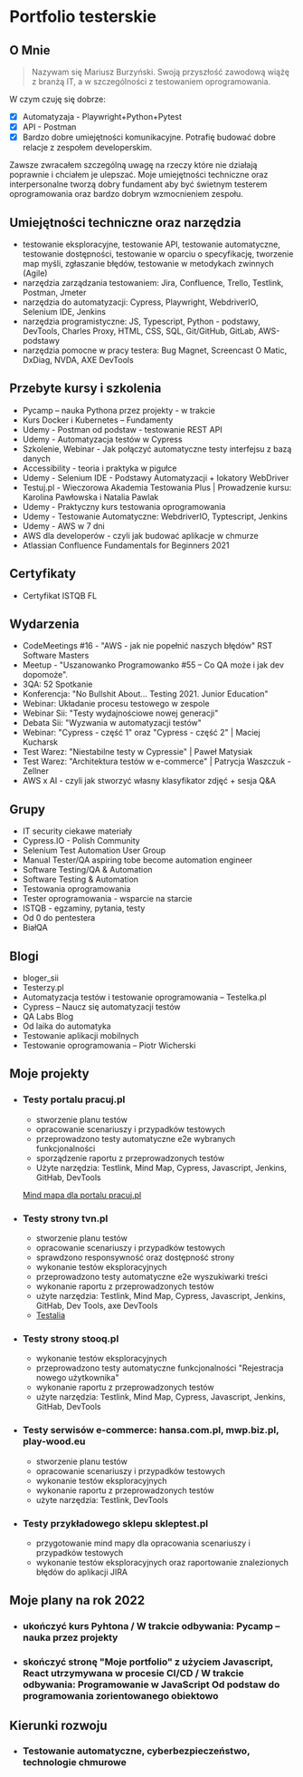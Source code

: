 

# Portfolio testerskie
## O Mnie
> Nazywam się Mariusz Burzyński. Swoją  przyszłość zawodową wiążę z branżą IT, a w szczególności z testowaniem oprogramowania. 

W czym czuję się dobrze:
  - [x] Automatyzaja - Playwright+Python+Pytest
  - [x] API - Postman
  - [x] Bardzo dobre umiejętności komunikacyjne. Potrafię budować dobre relacje z zespołem developerskim.
  
Zawsze zwracałem szczególną uwagę na rzeczy które nie działają poprawnie i chciałem je ulepszać. Moje umiejętności techniczne oraz interpersonalne tworzą dobry fundament aby być świetnym testerem oprogramowania oraz bardzo dobrym wzmocnieniem zespołu.

## Umiejętności techniczne oraz narzędzia
- testowanie eksploracyjne, testowanie API, testowanie automatyczne, testowanie dostępności, testowanie w oparciu o specyfikację, tworzenie map myśli, zgłaszanie błędów, testowanie w metodykach zwinnych (Agile)
- narzędzia zarządzania testowaniem: Jira, Confluence, Trello, Testlink, Postman, Jmeter
- narzędzia do automatyzacji: Cypress, Playwright, WebdriverIO, Selenium IDE, Jenkins
- narzędzia programistyczne: JS, Typescript, Python - podstawy, DevTools, Charles Proxy, HTML, CSS, SQL, Git/GitHub, GitLab, AWS-podstawy
- narzędzia pomocne w pracy testera: Bug Magnet, Screencast O Matic, DxDiag, NVDA, AXE DevTools

## Przebyte kursy i szkolenia
- Pycamp – nauka Pythona przez projekty - w trakcie
- Kurs Docker i Kubernetes – Fundamenty
- Udemy - Postman od podstaw - testowanie REST API 
- Udemy - Automatyzacja testów w Cypress
- Szkolenie, Webinar - Jak połączyć automatyczne testy interfejsu z bazą danych
- Accessibility - teoria i praktyka w pigułce
- Udemy - Selenium IDE - Podstawy Automatyzacji + lokatory WebDriver
- Testuj.pl - Wieczorowa Akademia Testowania Plus | Prowadzenie kursu: Karolina Pawłowska i Natalia Pawlak
- Udemy - Praktyczny kurs testowania oprogramowania
- Udemy - Testowanie Automatyczne: WebdriverIO, Typtescript, Jenkins
- Udemy - AWS w 7 dni
- AWS dla developerów - czyli jak budować aplikacje w chmurze
- Atlassian Confluence Fundamentals for Beginners 2021

## Certyfikaty
- Certyfikat ISTQB FL

## Wydarzenia
- CodeMeetings #16 - "AWS - jak nie popełnić naszych błędów" RST Software Masters
- Meetup - "Uszanowanko Programowanko #55 – Co QA może i jak dev dopomoże". 
- 3QA: 52 Spotkanie
- Konferencja: "No Bullshit About... Testing 2021. Junior Education"
- Webinar: Układanie procesu testowego w zespole
- Webinar Sii: "Testy wydajnościowe nowej generacji"
- Debata Sii: "Wyzwania w automatyzacji testów"
- Webinar: "Cypress - część 1" oraz "Cypress - część 2" | Maciej Kucharsk
- Test Warez: "Niestabilne testy w Cypressie" | Paweł Matysiak
- Test Warez: "Architektura testów w e-commerce" | Patrycja Waszczuk - Zellner
- AWS x AI - czyli jak stworzyć własny klasyfikator zdjęć + sesja Q&A

## Grupy
- IT security ciekawe materiały
- Cypress.IO - Polish Community
- Selenium Test Automation User Group
- Manual Tester/QA aspiring tobe become automation engineer
- Software Testing/QA & Automation
- Software Testing & Automation
- Testowania oprogramowania
- Tester oprogramowania - wsparcie na starcie
- ISTQB - egzaminy, pytania, testy
- Od 0 do pentestera
- BiałQA

## Blogi
- bloger_sii
- Testerzy.pl
- Automatyzacja testów i testowanie oprogramowania – Testelka.pl
- Cypress – Naucz się automatyzacji testów
- QA Labs Blog
- Od laika do automatyka
- Testowanie aplikacji mobilnych
- Testowanie oprogramowania – Piotr Wicherski


## Moje projekty

- ### Testy portalu pracuj.pl
  - stworzenie planu testów 
  - opracowanie scenariuszy i przypadków testowych
  - przeprowadzono testy automatyczne e2e wybranych funkcjonalności
  - sporządzenie raportu z przeprowadzonych testów
  - Użyte narzędzia: Testlink, Mind Map,  Cypress, Javascript, Jenkins, GitHab, DevTools

  <a href="https://drive.google.com/file/d/1dOs1cJhl_fhxxqPCbJowMaKba2HxOnW2/view?usp=sharing"> Mind mapa dla portalu pracuj.pl </a>

- ### Testy strony tvn.pl
  - stworzenie planu testów 
  - opracowanie scenariuszy i przypadków testowych
  - sprawdzono responsywność oraz dostępność strony
  - wykonanie testów eksploracyjnych
  - przeprowadzono testy automatyczne e2e wyszukiwarki treści
  - wykonanie raportu z przeprowadzonych testów
  - użyte narzędzia: Testlink, Mind Map,  Cypress, Javascript, Jenkins, GitHab, Dev Tools, axe DevTools
  -   <a href="https://github.com/burza0/Testy-Serwisu-TVN.pl.git" > Testalia</a>

- ### Testy strony stooq.pl
  - wykonanie testów eksploracyjnych
  - przeprowadzono testy automatyczne funkcjonalności "Rejestracja nowego użytkownika"
  - wykonanie raportu z przeprowadzonych testów
  - użyte narzędzia: Testlink, Mind Map,  Cypress, Javascript, Jenkins, GitHab, DevTools
  
 - ### Testy serwisów e-commerce: hansa.com.pl, mwp.biz.pl, play-wood.eu
    - stworzenie planu testów 
    - opracowanie scenariuszy i przypadków testowych
    - wykonanie testów eksploracyjnych
    - wykonanie raportu z przeprowadzonych testów
    - użyte narzędzia: Testlink, DevTools
 
- ### Testy przykładowego sklepu skleptest.pl
   - przygotowanie mind mapy dla opracowania scenariuszy i przypadków testowych
   - wykonanie testów eksploracyjnych oraz raportowanie znalezionych błędów do aplikacji JIRA


    
## Moje plany na rok 2022 
- ### ukończyć kurs Pyhtona / W trakcie odbywania: Pycamp – nauka przez projekty
- ### skończyć stronę "Moje portfolio" z użyciem Javascript, React utrzymywana w procesie CI/CD / W trakcie odbywania: Programowanie w JavaScript Od podstaw do programowania zorientowanego obiektowo

## Kierunki rozwoju
- ### Testowanie automatyczne, cyberbezpieczeństwo, technologie chmurowe
